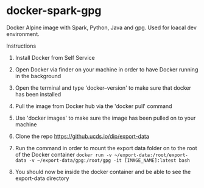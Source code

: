 # docker-spark-gpg
Docker Alpine image with Spark, Python, Java and gpg. Used for loacal dev environment.

Instructions

1. Install Docker from Self Service

2. Open Docker via finder on your machine in order to have Docker running in the background

3. Open the terminal and type 'docker–version' to make sure that docker has been installed

4. Pull the image from Docker hub via the 'docker pull' command

5. Use 'docker images' to make sure the image has been pulled on to your machine

6. Clone the repo https://github.ucds.io/dip/export-data

7. Run the command in order to mount the export data folder on to the root of the Docker container
`docker run -v ~/export-data:/root/export-data -v ~/export-data/gpg:/root/gpg -it [IMAGE_NAME]:latest bash`

8. You should now be inside the docker container and be able to see the export-data directory


